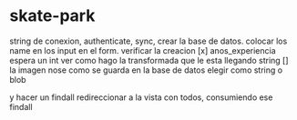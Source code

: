 # skate-park


string de conexion, authenticate, sync, crear la base de datos. 
colocar los name en los input en el form. verificar la creacion
[x] anos_experiencia espera un int ver como hago la transformada que le esta llegando string
[] la imagen nose como se guarda en la base de datos elegir como string o blob

 y hacer un findall
redireccionar a la vista con todos, consumiendo ese findall